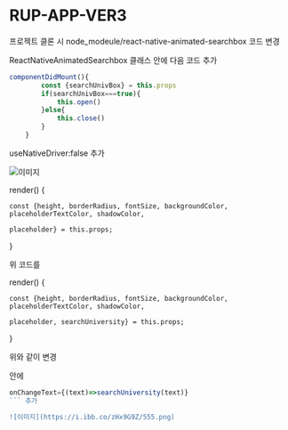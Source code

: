 # RUP-APP-VER3
 
프로젝트 클론 시 node_modeule/react-native-animated-searchbox 코드 변경


ReactNativeAnimatedSearchbox 클래스 안에 다음 코드 추가
```javascript
componentDidMount(){         
        const {searchUnivBox} = this.props         
        if(searchUnivBox===true){             
            this.open()         
        }else{             
            this.close()         
        }     
    }
```
 useNativeDriver:false 추가

![이미지](https://i.ibb.co/pb9mH3P/444.png)

render() {

    const {height, borderRadius, fontSize, backgroundColor, placeholderTextColor, shadowColor, 
    
    placeholder} = this.props;

}

위 코드를 

render() {

    const {height, borderRadius, fontSize, backgroundColor, placeholderTextColor, shadowColor, 
    
    placeholder, searchUniversity} = this.props;

}

위와 같이 변경

<TextInput>안에 
```javascript
onChangeText={(text)=>searchUniversity(text)}
``` 추가

![이미지](https://i.ibb.co/zHx9G9Z/555.png)

